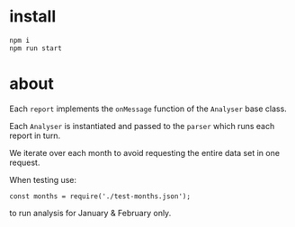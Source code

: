 # install

```
npm i
npm run start
```

# about

Each `report` implements the `onMessage` function of the `Analyser` base class.

Each `Analyser` is instantiated and passed to the `parser` which runs each report in turn.

We iterate over each month to avoid requesting the entire data set in one request.

When testing use:

```
const months = require('./test-months.json');
```

to run analysis for January & February only.